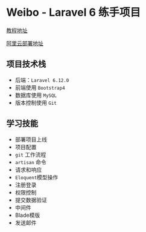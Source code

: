 # Weibo - Laravel 6 练手项目

[教程地址](https://learnku.com/courses/laravel-essential-training/6.x)

[阿里云部署地址](http://wb.7emini.club/)

## 项目技术栈

* 后端：`Laravel 6.12.0`
* 前端使用 `Bootstrap4`
* 数据库使用 `MySQL`
* 版本控制使用 `Git`

## 学习技能

* 部署项目上线
* 项目配置
* `git` 工作流程
* `artisan` 命令
* 请求和响应
* `Eloquent`模型操作
* 注册登录
* 权限控制
* 提交数据验证
* 中间件
* Blade模版
* 发送邮件


